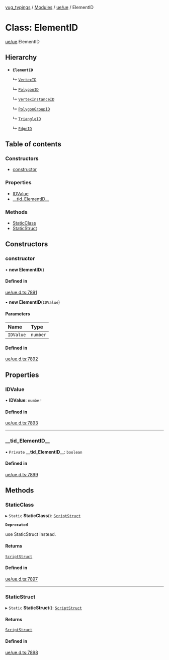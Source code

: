 [yug_typings](../README.md) / [Modules](../modules.md) / [ue/ue](../modules/ue_ue.md) / ElementID

# Class: ElementID

[ue/ue](../modules/ue_ue.md).ElementID

## Hierarchy

- **`ElementID`**

  ↳ [`VertexID`](ue_ue.VertexID.md)

  ↳ [`PolygonID`](ue_ue.PolygonID.md)

  ↳ [`VertexInstanceID`](ue_ue.VertexInstanceID.md)

  ↳ [`PolygonGroupID`](ue_ue.PolygonGroupID.md)

  ↳ [`TriangleID`](ue_ue.TriangleID.md)

  ↳ [`EdgeID`](ue_ue.EdgeID.md)

## Table of contents

### Constructors

- [constructor](ue_ue.ElementID.md#constructor)

### Properties

- [IDValue](ue_ue.ElementID.md#idvalue)
- [\_\_tid\_ElementID\_\_](ue_ue.ElementID.md#__tid_elementid__)

### Methods

- [StaticClass](ue_ue.ElementID.md#staticclass)
- [StaticStruct](ue_ue.ElementID.md#staticstruct)

## Constructors

### constructor

• **new ElementID**()

#### Defined in

[ue/ue.d.ts:7891](https://github.com/YugMetaverse/yug_typings/blob/25cad34/ue/ue.d.ts#L7891)

• **new ElementID**(`IDValue`)

#### Parameters

| Name | Type |
| :------ | :------ |
| `IDValue` | `number` |

#### Defined in

[ue/ue.d.ts:7892](https://github.com/YugMetaverse/yug_typings/blob/25cad34/ue/ue.d.ts#L7892)

## Properties

### IDValue

• **IDValue**: `number`

#### Defined in

[ue/ue.d.ts:7893](https://github.com/YugMetaverse/yug_typings/blob/25cad34/ue/ue.d.ts#L7893)

___

### \_\_tid\_ElementID\_\_

• `Private` **\_\_tid\_ElementID\_\_**: `boolean`

#### Defined in

[ue/ue.d.ts:7899](https://github.com/YugMetaverse/yug_typings/blob/25cad34/ue/ue.d.ts#L7899)

## Methods

### StaticClass

▸ `Static` **StaticClass**(): [`ScriptStruct`](ue_ue.ScriptStruct.md)

**`Deprecated`**

use StaticStruct instead.

#### Returns

[`ScriptStruct`](ue_ue.ScriptStruct.md)

#### Defined in

[ue/ue.d.ts:7897](https://github.com/YugMetaverse/yug_typings/blob/25cad34/ue/ue.d.ts#L7897)

___

### StaticStruct

▸ `Static` **StaticStruct**(): [`ScriptStruct`](ue_ue.ScriptStruct.md)

#### Returns

[`ScriptStruct`](ue_ue.ScriptStruct.md)

#### Defined in

[ue/ue.d.ts:7898](https://github.com/YugMetaverse/yug_typings/blob/25cad34/ue/ue.d.ts#L7898)
